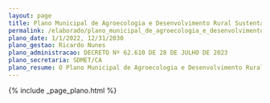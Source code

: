 ```yaml
---
layout: page
title: Plano Municipal de Agroecologia e Desenvolvimento Rural Sustentável e Solidário
permalink: /elaborado/plano_municipal_de_agroecologia_e_desenvolvimento_rural_sustentavel_e_solidario
plano_date: 1/1/2022, 12/31/2030
plano_gestao: Ricardo Nunes
plano_administracao: DECRETO Nº 62.610 DE 28 DE JULHO DE 2023
plano_secretaria: SDMET/CA
plano_resume: O Plano Municipal de Agroecologia e Desenvolvimento Rural Sustentável, elaborado em conjunto com o Conselho Municipal de Desenvolvimento Rural Solidário e Sustentável (CMDRSS), é resultado de oficinas temáticas realizadas com agricultores e movimentos sociais em 2018, seguidas por uma consulta pública. O plano visa promover a inclusão econômica e incentivar o crescimento das atividades agroecológicas no município, melhorando as condições de trabalho dos agricultores familiares urbanos e rurais.
---
```

<div>
{% include _page_plano.html %}
</div>
